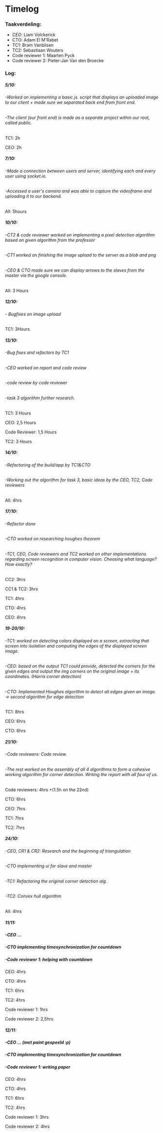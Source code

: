 # Timelog

### Taakverdeling:

- *CEO*: Liam Volckerick
- CTO: Adam El M'Rabet
- TC1: Bram Vanbilsen
- TC2: Sebastiaan Wouters
- Code reviewer 1: Maarten Pyck
- Code reviewer 2: Pieter-Jan Van den Broecke

### **Log**:

##### 5/10:

###### -Worked on implementing a basic js. script that displays an uploaded image to our client + made sure we separated back end from front end. 

###### -The client (our front end) is made as a separate project within our root, called public. 

TC1: 2h

CEO: 2h



##### 7/10:

###### -Made a connection between users and server, identifying each and every user using socket.io. 

###### -Accessed a user's camera and was able to capture the videoframe and uploading it to our backend.

All: 5hours



##### 10/10:

###### -CT2 & code reviewer worked on implementing a pixel detection algorithm based on given algorithm from the professor

###### -CT1 worked on finishing the image upload to the server as a blob and png

###### -CEO & CTO made sure we can display arrows to the slaves from the master via the google console.

All: 3 Hours



##### 12/10:

###### - Bugfixes on image upload

TC1: 3Hours



##### 13/10: 

###### -Bug fixes and refactors by TC1

###### -CEO worked on report and code review

###### -code review by code reviewer

###### -task 3 algorithm further research.

TC1: 3 Hours

CEO: 2,5 Hours

Code Reviewer: 1,5 Hours

TC2: 3 Hours



##### 14/10: 

###### -Refactoring of the build/app by TC1&CTO

###### -Working out the algorithm for task 3, basic ideas by the CEO, TC2, Code reviewers

All: 4hrs



##### 17/10:

###### -Refactor done

###### -CTO worked on researching houghes theorem 

###### -TC1, CEO, Code reviewers and TC2 worked on other implementations regarding screen recognition in computer vision. Choosing what language? How exactly?

CC2: 3hrs

CC1 & TC2: 3hrs

TC1: 4hrs

CTO: 4hrs

CEO: 4hrs



##### 19-20/10:

###### -TC1: worked on detecting colors displayed on a screen, extracting that screen into isolation and computing the edges of the displayed screen image.

###### -CEO: based on the output TC1 could provide, detected the corners for the given edges and output the img corners on the original image + its coordinates. (Harris corner detection)

###### -CTO: Implemented Houghes algorithm to detect all edges given an image. -> second algorithm for edge detection

TC1: 8hrs

CEO: 6hrs

CTO: 6hrs

##### 21/10:

###### -Code reviewers: Code review.

###### -The rest worked on the assembly of all 4 algorithms to form a cohesive working algorithm for corner detection.  Writing the report with all four of us. 

Code reviewers: 4hrs +(1.5h on the 22nd)

CTO: 6hrs

CEO: 7hrs

TC1: 7hrs

TC2: 7hrs

##### 24/10:

###### -CEO, CR1 & CR2: Research and the beginning of triangulation

###### -CTO implementing ui for slave and master

###### -TC1: Refactoring the original corner detection alg.

###### -TC2: Convex hull algorithm

All: 4hrs

##### 11/11:

##### -CEO ...

##### -CTO implementing timesynchronization for countdown

##### -Code reviewer 1: helping with countdown

CEO: 4hrs

CTO: 4hrs

TC1: 6hrs

TC2: 4hrs

Code reviewer 1: 1hrs

Code reviewer 2: 2,5hrs

##### 12/11:

##### -CEO ... (met paint gespeeld :p)

##### -CTO implementing timesynchronization for countdown

##### -Code reviewer 1: writing paper

CEO: 4hrs

CTO: 4hrs

TC1: 6hrs

TC2: 4hrs

Code reviewer 1: 3hrs

Code reviewer 2: 4hrs
